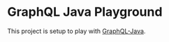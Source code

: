 # GraphQL Java Playground

This project is setup to play with [GraphQL-Java](https://github.com/andimarek/graphql-java/).
